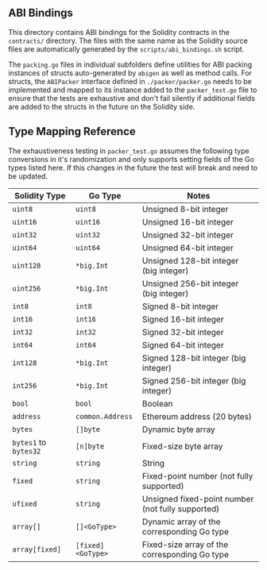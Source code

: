 ## ABI Bindings

This directory contains ABI bindings for the Solidity contracts in the `contracts/` directory. The files with the same name as the Solidity source files are automatically generated by the `scripts/abi_bindings.sh` script.

The `packing.go` files in individual subfolders define utilities for ABI packing instances of structs auto-generated by `abigen` as well as method calls. For structs, the `ABIPacker` interface defined in `./packer/packer.go` needs to be implemented and mapped to its instance added to the `packer_test.go` file to ensure that the tests are exhaustive and don't fail silently if additional fields are added to the structs in the future on the Solidity side.

## Type Mapping Reference

The exhaustiveness testing in `packer_test.go` assumes the following type conversions in it's randomization and only supports setting fields of the Go types listed here. If this changes in the future the test will break and need to be updated.

| Solidity Type         | Go Type           | Notes                                             |
| --------------------- | ----------------- | ------------------------------------------------- |
| `uint8`               | `uint8`           | Unsigned 8-bit integer                            |
| `uint16`              | `uint16`          | Unsigned 16-bit integer                           |
| `uint32`              | `uint32`          | Unsigned 32-bit integer                           |
| `uint64`              | `uint64`          | Unsigned 64-bit integer                           |
| `uint128`             | `*big.Int`        | Unsigned 128-bit integer (big integer)            |
| `uint256`             | `*big.Int`        | Unsigned 256-bit integer (big integer)            |
| `int8`                | `int8`            | Signed 8-bit integer                              |
| `int16`               | `int16`           | Signed 16-bit integer                             |
| `int32`               | `int32`           | Signed 32-bit integer                             |
| `int64`               | `int64`           | Signed 64-bit integer                             |
| `int128`              | `*big.Int`        | Signed 128-bit integer (big integer)              |
| `int256`              | `*big.Int`        | Signed 256-bit integer (big integer)              |
| `bool`                | `bool`            | Boolean                                           |
| `address`             | `common.Address`  | Ethereum address (20 bytes)                       |
| `bytes`               | `[]byte`          | Dynamic byte array                                |
| `bytes1` to `bytes32` | `[n]byte`         | Fixed-size byte array                             |
| `string`              | `string`          | String                                            |
| `fixed`               | `string`          | Fixed-point number (not fully supported)          |
| `ufixed`              | `string`          | Unsigned fixed-point number (not fully supported) |
| `array[]`             | `[]<GoType>`      | Dynamic array of the corresponding Go type        |
| `array[fixed]`        | `[fixed]<GoType>` | Fixed-size array of the corresponding Go type     |
